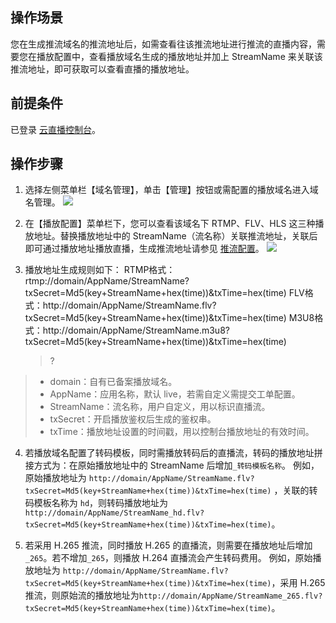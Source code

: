 ## 操作场景
您在生成推流域名的推流地址后，如需查看往该推流地址进行推流的直播内容，需要您在播放配置中，查看播放域名生成的播放地址并加上 StreamName 来关联该推流地址，即可获取可以查看直播的播放地址。

## 前提条件
 已登录 [云直播控制台](https://console.cloud.tencent.com/live)。

## 操作步骤
1. 选择左侧菜单栏【域名管理】，单击【管理】按钮或需配置的播放域名进入域名管理。
 ![](https://main.qcloudimg.com/raw/dfe209c12ea1bf98090afad283f2b8e7.png)

2. 在【播放配置】菜单栏下，您可以查看该域名下 RTMP、FLV、HLS 这三种播放地址。替换播放地址中的 StreamName（流名称）关联推流地址，关联后即可通过播放地址播放直播，生成推流地址请参见 [推流配置](https://cloud.tencent.com/document/product/267/32833)。
 ![](https://main.qcloudimg.com/raw/25c219edc9d2713072f83f37da81a3cd.png)

3. 播放地址生成规则如下：
        RTMP格式：rtmp://domain/AppName/StreamName?txSecret=Md5(key+StreamName+hex(time))&txTime=hex(time)
        FLV格式：http://domain/AppName/StreamName.flv?txSecret=Md5(key+StreamName+hex(time))&txTime=hex(time)
        M3U8格式：http://domain/AppName/StreamName.m3u8?txSecret=Md5(key+StreamName+hex(time))&txTime=hex(time)
	>?
>- domain：自有已备案播放域名。
>- AppName：应用名称，默认 live，若需自定义需提交工单配置。
>- StreamName：流名称，用户自定义，用以标识直播流。
>- txSecret：开启播放鉴权后生成的鉴权串。
>- txTime：播放地址设置的时间戳，用以控制台播放地址的有效时间。

4. 若播放域名配置了转码模板，同时需播放转码后的直播流，转码的播放地址拼接方式为：在原始播放地址中的 StreamName 后增加`_转码模板名称`。
例如，原始播放地址为 `http://domain/AppName/StreamName.flv?txSecret=Md5(key+StreamName+hex(time))&txTime=hex(time)` ，关联的转码模板名称为 `hd`，则转码播放地址为 `http://domain/AppName/StreamName_hd.flv?txSecret=Md5(key+StreamName+hex(time))&txTime=hex(time)`。

5. 若采用 H.265 推流，同时播放 H.265 的直播流，则需要在播放地址后增加`_265`。若不增加`_265`，则播放 H.264 直播流会产生转码费用。
例如，原始播放地址为 `http://domain/AppName/StreamName.flv?txSecret=Md5(key+StreamName+hex(time))&txTime=hex(time)`，采用 H.265 推流，则原始流的播放地址为`http://domain/AppName/StreamName_265.flv?txSecret=Md5(key+StreamName+hex(time))&txTime=hex(time)`。
